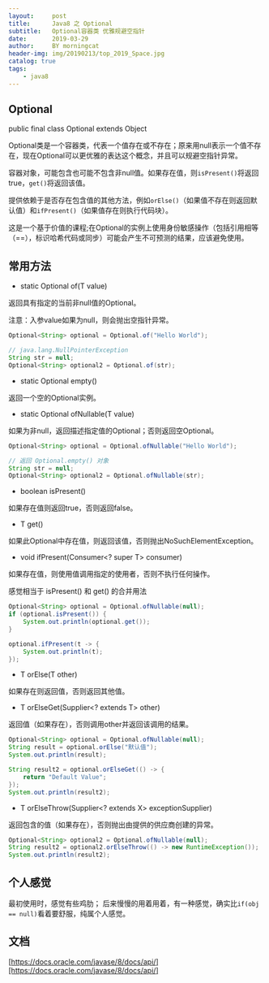 ```yaml
---
layout:     post
title:      Java8 之 Optional
subtitle:   Optional容器类 优雅规避空指针
date:       2019-03-29
author:     BY morningcat
header-img: img/20190213/top_2019_Space.jpg
catalog: true
tags:
    - java8
---
```


## Optional

public final class Optional<T>
extends Object

Optional<T>类是一个容器类，代表一个值存在或不存在；原来用null表示一个值不存在，现在Optional可以更优雅的表达这个概念，并且可以规避空指针异常。

容器对象，可能包含也可能不包含非null值。如果存在值，则`isPresent()`将返回true，`get()`将返回该值。

提供依赖于是否存在包含值的其他方法，例如`orElse()`（如果值不存在则返回默认值）和`ifPresent()`（如果值存在则执行代码块）。

这是一个基于价值的课程;在Optional的实例上使用身份敏感操作（包括引用相等（==），标识哈希代码或同步）可能会产生不可预测的结果，应该避免使用。

## 常用方法

- static <T> Optional<T>	of(T value)

返回具有指定的当前非null值的Optional。

注意：入参value如果为null，则会抛出空指针异常。

```java
Optional<String> optional = Optional.of("Hello World");

// java.lang.NullPointerException
String str = null;
Optional<String> optional2 = Optional.of(str);
```

- static <T> Optional<T>	empty()

返回一个空的Optional实例。

- static <T> Optional<T>	ofNullable(T value)

如果为非null，返回描述指定值的Optional；否则返回空Optional。

```java
Optional<String> optional = Optional.ofNullable("Hello World");

// 返回 Optional.empty() 对象
String str = null;
Optional<String> optional2 = Optional.ofNullable(str);
```
 
- boolean	isPresent()

如果存在值则返回true，否则返回false。

- T	get()

如果此Optional中存在值，则返回该值，否则抛出NoSuchElementException。

- void	ifPresent(Consumer<? super T> consumer)

如果存在值，则使用值调用指定的使用者，否则不执行任何操作。

感觉相当于 isPresent() 和 get() 的合并用法

```java
Optional<String> optional = Optional.ofNullable(null);
if (optional.isPresent()) {
    System.out.println(optional.get());
}

optional.ifPresent(t -> {
    System.out.println(t);
});
```

- T	orElse(T other)

如果存在则返回值，否则返回其他值。

- T	orElseGet(Supplier<? extends T> other)

返回值（如果存在），否则调用other并返回该调用的结果。

```java
Optional<String> optional = Optional.ofNullable(null);
String result = optional.orElse("默认值");
System.out.println(result);

String result2 = optional.orElseGet(() -> {
    return "Default Value";
});
System.out.println(result2);
```

- <X extends Throwable> T	orElseThrow(Supplier<? extends X> exceptionSupplier)

返回包含的值（如果存在），否则抛出由提供的供应商创建的异常。

```java
Optional<String> optional2 = Optional.ofNullable(null);
String result2 = optional2.orElseThrow(() -> new RuntimeException());
System.out.println(result2);
```
 
 ## 个人感觉
 
 最初使用时，感觉有些鸡肋；
 后来慢慢的用着用着，有一种感觉，确实比`if(obj == null)`看着要舒服，纯属个人感觉。
 
 
## 文档

[https://docs.oracle.com/javase/8/docs/api/][https://docs.oracle.com/javase/8/docs/api/]






